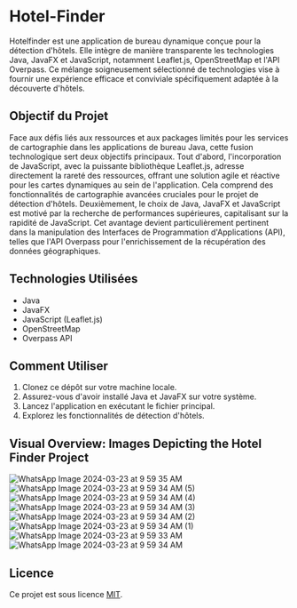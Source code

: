 # Hotel-Finder

Hotelfinder est une application de bureau dynamique conçue pour la détection d'hôtels. Elle intègre de manière transparente les technologies Java, JavaFX et JavaScript, notamment Leaflet.js, OpenStreetMap et l'API Overpass. Ce mélange soigneusement sélectionné de technologies vise à fournir une expérience efficace et conviviale spécifiquement adaptée à la découverte d'hôtels.

## Objectif du Projet

Face aux défis liés aux ressources et aux packages limités pour les services de cartographie dans les applications de bureau Java, cette fusion technologique sert deux objectifs principaux. Tout d'abord, l'incorporation de JavaScript, avec la puissante bibliothèque Leaflet.js, adresse directement la rareté des ressources, offrant une solution agile et réactive pour les cartes dynamiques au sein de l'application. Cela comprend des fonctionnalités de cartographie avancées cruciales pour le projet de détection d'hôtels. Deuxièmement, le choix de Java, JavaFX et JavaScript est motivé par la recherche de performances supérieures, capitalisant sur la rapidité de JavaScript. Cet avantage devient particulièrement pertinent dans la manipulation des Interfaces de Programmation d'Applications (API), telles que l'API Overpass pour l'enrichissement de la récupération des données géographiques.

## Technologies Utilisées

- Java
- JavaFX
- JavaScript (Leaflet.js)
- OpenStreetMap
- Overpass API

## Comment Utiliser

1. Clonez ce dépôt sur votre machine locale.
2. Assurez-vous d'avoir installé Java et JavaFX sur votre système.
3. Lancez l'application en exécutant le fichier principal.
4. Explorez les fonctionnalités de détection d'hôtels.
## Visual Overview: Images Depicting the Hotel Finder Project
![WhatsApp Image 2024-03-23 at 9 59 35 AM](https://github.com/ouassima-dihaj/profx/assets/113460174/ee075192-952f-41fe-b211-f30b068f1a8e)
![WhatsApp Image 2024-03-23 at 9 59 34 AM (5)](https://github.com/ouassima-dihaj/profx/assets/113460174/4aef0d1c-bebf-49ef-9e09-5d480cc2e7cd)
![WhatsApp Image 2024-03-23 at 9 59 34 AM (4)](https://github.com/ouassima-dihaj/profx/assets/113460174/c4b901b6-ec9e-444f-bd18-0a2481c35159)
![WhatsApp Image 2024-03-23 at 9 59 34 AM (3)](https://github.com/ouassima-dihaj/profx/assets/113460174/44faf835-a40c-4d70-bd6c-e6dea7ee24be)
![WhatsApp Image 2024-03-23 at 9 59 34 AM (2)](https://github.com/ouassima-dihaj/profx/assets/113460174/40cd76ba-1afb-4fbf-bb6a-295970995330)
![WhatsApp Image 2024-03-23 at 9 59 34 AM (1)](https://github.com/ouassima-dihaj/profx/assets/113460174/096814be-68bf-46a9-b225-0d71b21f8cf0)
![WhatsApp Image 2024-03-23 at 9 59 33 AM](https://github.com/ouassima-dihaj/profx/assets/113460174/7bdec5b5-9d13-4d2d-9a4d-f4f57ee5ab15)
![WhatsApp Image 2024-03-23 at 9 59 34 AM](https://github.com/ouassima-dihaj/profx/assets/113460174/003b7271-52ec-45cc-aaff-5c90989f565f)

## Licence

Ce projet est sous licence [MIT](LICENSE).

